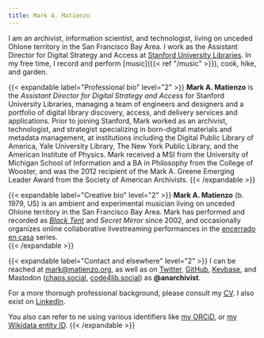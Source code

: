 ```yaml
---
title: Mark A. Matienzo
---
```


I am an archivist, information scientist, and technologist, living on unceded Ohlone territory in the San Francisco Bay Area.<!--more--> I work as the <span class="p-job-title">Assistant Director for Digital Strategy and Access</span> at <a href="https://library.stanford.edu" class="p-org h-card">Stanford University Libraries</a>. In my free time, I record and perform [music]({{< ref "/music" >}}), cook, hike, and garden.

{{< expandable label="Professional bio" level="2" >}}
**Mark A. Matienzo** is the *Assistant Director for Digital Strategy and Access* for Stanford University Libraries, managing a team of engineers and designers and a portfolio of digital library discovery, access, and delivery services and applications. Prior to joining Stanford, Mark worked as an archivist, technologist, and strategist specializing in born-digital materials and metadata management, at institutions including the Digital Public Library of America, Yale University Library, The New York Public Library, and the American Institute of Physics. Mark received a MSI from the University of Michigan School of Information and a BA in Philosophy from the College of Wooster, and was the 2012 recipient of the Mark A. Greene Emerging Leader Award from the Society of American Archivists.
{{< /expandable >}}

{{< expandable label="Creative bio" level="2" >}}
**Mark A. Matienzo** (b. 1979, US) is an ambient and experimental musician living on unceded Ohlone territory in the San Francisco Bay Area. Mark has performed and recorded as [_Black Tent_](https://blacktent.bandcamp.com/) and _Secret Mirror_ since 2002, and occasionally organizes online collaborative livestreaming performances in the [encerrado en casa](https://encerradoen.casa/) series.  
{{< /expandable >}}

{{< expandable label="Contact and elsewhere" level="2" >}}
I can be reached at <span class="u-email" rel="me">mark@matienzo.org</span>, as well as on <a href="https://twitter.com/anarchivist" rel="me">Twitter</a>, <a href="https://github.com/anarchivist" rel="me">GitHub</a>, <a href="https://keybase.io/anarchivist" rel="me">Keybase</a>, and Mastodon (<a href="https://chaos.social/@anarchivist" rel="me">chaos.social</a>, <a href="https://code4lib.social/@anarchivist" rel="me">code4lib.social</a>) as <strong>@anarchivist</strong>.

For a more thorough professional background, please consult my <a href="/storage/cv.pdf"><abbr title="curriculum vitae">CV</abbr></a>. I also exist on <a href="https://linkedin.com/in/markmatienzo" rel="me">LinkedIn</a>.

You also can refer to ne using various identifiers like <a href="https://orcid.org/0000-0003-3270-1306" rel="me">my ORCiD</a>, or <a href="https://www.wikidata.org/wiki/Q57491060" rel="me">my Wikidata entity ID</a>.
{{< /expandable >}}
